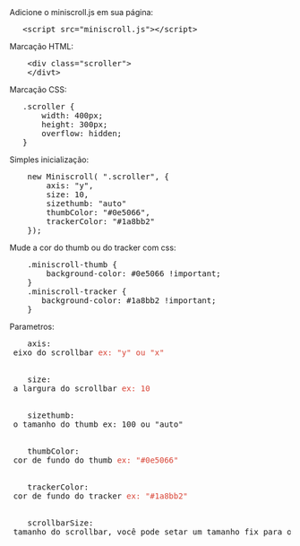 <legend>Adicione o miniscroll.js em sua página:</legend>
<pre>
   &lt;script src="miniscroll.js"&gt;&lt;/script&gt;
</pre>

<legend>Marcação HTML:</legend>
<pre>
    &lt;div class="scroller"&gt;
    &lt;/divt&gt;
</pre>

<legend>Marcação CSS:</legend>
<pre>
   .scroller {
       width: 400px;
       height: 300px;
       overflow: hidden;
   }
</pre>

<legend>Simples inicialização:</legend>
<pre>
    new Miniscroll( ".scroller", {
        axis: "y",
        size: 10,
        sizethumb: "auto"
        thumbColor: "#0e5066",
        trackerColor: "#1a8bb2"
    });
</pre>

<legend>Mude a cor do thumb ou do tracker com css:</legend>
<pre>
    .miniscroll-thumb {
        background-color: #0e5066 !important;
    }
    .miniscroll-tracker {
       background-color: #1a8bb2 !important;
    }
</pre>

<legend>Parametros:</legend>
<pre>
    axis:<br /> eixo do scrollbar <span style="color: #d94436">ex: "y" ou "x"</span><br /><br />
    size:<br /> a largura do scrollbar <span style="color: #d94436">ex: 10</span><br /><br />
    sizethumb:<br /> o tamanho do thumb <span cstyle="color: #d94436">ex: 100 ou "auto"</span><br /><br />
    thumbColor:<br /> cor de fundo do thumb <span style="color: #d94436">ex: "#0e5066"</span><br /><br />
    trackerColor:<br /> cor de fundo do tracker <span style="color: #d94436">ex: "#1a8bb2"</span><br /><br />
    scrollbarSize:<br /> tamanho do scrollbar, você pode setar um tamanho fix para o scrollbar <span style="color: #d94436">ex: 300 isso deixara o scrollbar com a altura de 300px</span>
</pre>